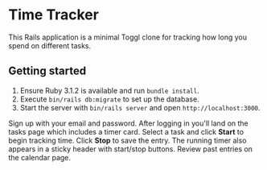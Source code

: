 # Time Tracker

This Rails application is a minimal Toggl clone for tracking how long you spend on different tasks.

## Getting started

1. Ensure Ruby 3.1.2 is available and run `bundle install`.
2. Execute `bin/rails db:migrate` to set up the database.
3. Start the server with `bin/rails server` and open `http://localhost:3000`.

Sign up with your email and password. After logging in you'll land on the tasks page which includes a timer card. Select a task and click **Start** to begin tracking time. Click **Stop** to save the entry. The running timer also appears in a sticky header with start/stop buttons. Review past entries on the calendar page.

